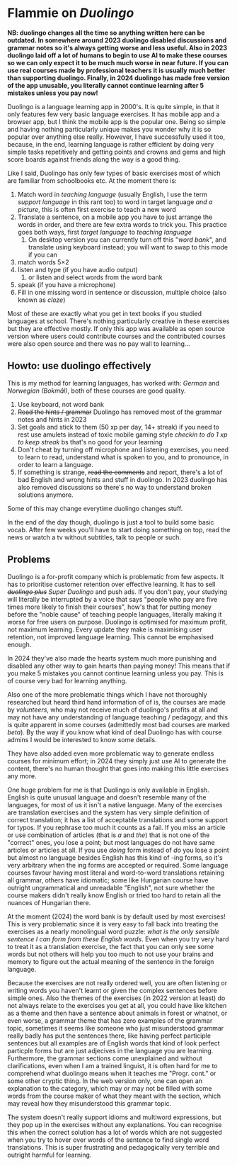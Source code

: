 # Flammie on *Duolingo*

**NB: duolingo changes all the time so anything written here can be outdated. In
somewhere around 2023 duolingo disabled discussions and grammar notes so it's
always getting worse and less useful. Also in 2023 duolingo laid off a lot of
humans to begin to use AI to make these courses so we can only expect it to be
much much worse in near future. If you can use real courses made by professional
teachers it is usually much better than supporting duolingo. Finally, in
2024 duolingo has made free version of the app unusable, you literally cannot
continue learning after 5 mistakes unless you pay now!**

Duolingo is a language learning app in 2000's. It is quite simple, in that it
only features few very basic language exercises. It has mobile app and a browser
app, but I think the mobile app is the popular one. Being so simple and having
nothing particularly unique makes you wonder why it is so popular over anything
else really. However, I have successfully used it too, because, in the end,
learning language is rather efficient by doing very simple tasks repetitively
and getting points and crowns and gems and high score boards against friends
along the way is a good thing.

Like I said, Duolingo has only few types of basic exercises most of which are
familiar from schoolbooks etc. At the moment there is:

1. Match word in *teaching language* (usually English, I use the term *support
   language* in this rant too) to word in target language *and a picture*, this
   is often first exercise to teach a new word
1. Translate a sentence, on a mobile app you have to just arrange the words in
   order, and there are few extra words to trick you. This practice goes both
   ways, first *target language* to *teaching language*
    1. On desktop version you can currently turn off this "*word bank*", and
       translate using keyboard instead; you will want to swap to this mode if
       you can
1. match words 5×2
1. listen and type (if you have audio output)
    1. or listen and select words from the word bank
1. speak (if you have a microphone)
1. Fill in one missing word in sentence or discussion, multiple choice (also
   known as *cloze*)

Most of these are exactly what you get in text books if you studied languages at
school. There's nothing particularly creative in these exercises but they are
effective mostly. If only this app was available as open source version where
users could contribute courses and the contributed courses were also open source
and there was no pay wall to learning...


## Howto: use duolingo effectively

This is my method for learning languages, has worked with: *German* and
*Norwegian (Bokmål)*, both of these courses are good quality.

1. Use keyboard, not word bank
1. ~~Read the hints / grammar~~ Duolingo has removed most of the grammar
   notes and hints in 2023
1. Set goals and stick to them (50 xp per day, 14+ streak) if you need to rest
   use amulets instead of toxic mobile gaming style *checkin to do 1 xp to
   keep streak* bs that's no good for your learning
1. Don't cheat by turning off microphone and listening exercises, you need to
   learn to read, understand what is spoken to you, and to pronounce, in order
   to learn a language.
1. If something is strange, ~~read the comments~~ and report, there's a lot of
   bad English and wrong hints and stuff in duolingo. In 2023 duolingo has also
   removed discussions so there's no way to understand broken solutions anymore.


Some of this may change everytime duolingo changes stuff.

In the end of the day though, duolingo is just a tool to build some basic
vocab. After few weeks you'll have to start doing something on top, read the
news or watch a tv without subtitles, talk to people or such.

## Problems

Duolingo is a for-profit company which is problematic from few aspects. It has
to prioritise customer retention over effective learning. It has to sell
*~~duolingo plus~~ Super Duolingo* and push ads. If you don't pay, your studying
will literally be interrupted by a voice that says "people who pay are five
times more likely to finish their courses", how's that for putting money before
the "noble cause" of teaching people languages, literally making it worse for
free users on purpose. Duolingo is optimised for maximum profit, not maximum
learning. Every update they make is maximising user retention, not improved
language learning. This cannot be emphasised enough.

In 2024 they've also made the hearts system much more punishing and disabled any
other way to gain hearts than paying money! This means that if you make 5
mistakes you cannot continue learning unless you pay. This is of course very bad
for learning anything.

Also one of the more problematic things which I have not thoroughly researched
but heard third hand information of of is, the courses are made by *volunteers*,
who may not receive much of duolingo's profits at all and may not have any
understanding of language teaching / pedagogy, and this is quite apparent in
some courses (admittedly most bad courses are marked *beta*). By the way if you
know what kind of deal Duolingo has with course admins I would be interested to
know some details.

They have also added even more problematic way to generate endless courses for
minimum effort; in 2024 they simply just use AI to generate the content, there's
no human thought that goes into making this little exercises any more.

One huge problem for me is that Duolingo is only available in English.
English is quite unusual language and doesn't resemble many of the languages,
for most of us it isn't a native language. Many of the exercises are translation
exercises and the system has very simple definition of correct translation; it
has a list of acceptable translations and some support for typos. If you
rephrase too much it counts as a fail. If you miss an article or use combination
of articles (that is *a* and *the*) that is not one of the "correct" ones, you
lose a point; but most languages do not have same articles or articles at all.
If you use *doing* form instead of *do* you lose a point but almost no language
besides English has this kind of -ing forms, so it's very arbitrary when the ing
forms are accepted or required. Some language courses favour having most literal
and word-to-word translations retaining all grammar, others have idiomatic; some
like Hungarian course have outright ungrammatical and unreadable "English", not
sure whether the course makers didn't really know English or tried too hard to
retain all the nuances of Hungarian there.

At the moment (2024) the word bank is by default used by most exercises! This is
very problematic since it is very easy to fall back into treating the exercises
as a nearly monolingual word puzzle: *what is the only sensible sentence I can
form from these English words*. Even when you try very hard to treat it as a
translation exercise, the fact that you can only see some words but not others
will help you too much to not use your brains and memory to figure out the
actual meaning of the sentence in the foreign language.

Because the exercises are not really ordered well, you are often listening or
writing words you haven't learnt or given the complex sentences before simple
ones. Also the themes of the exercises (in 2022 version at least) do not always
relate to the exercises you get at all, you could have like kitchen as a theme
and then have a sentence about animals in forest or whatnot, or even worse, a
grammar theme that has zero examples of the grammar topic, sometimes it seems
like someone who just misunderstood grammar really badly has put the sentences
there, like having perfect participle sentences but all examples are of English
words that kind of look perfect particple forms but are just adjecives in the
language you are learning. Furthermore, the grammar sections come unexplained
and without clarifications, even when I am a trained linguist, it is often hard
for me to comprehend what duolingo means when it teaches me "Progr. cont." or
some other cryptic thing. In the web version only, one can open an explanation
to the category, which may or may not be filled with some words from the course
maker of what they meant with the section, which may reveal how they
misunderstood this grammar topic.

The system doesn't really support idioms and multiword expressions, but they pop
up in the exercises without any explanations. You can recognise this when the
correct solution has a lot of words which are not suggested when you try to
hover over words of the sentence to find single word translations. This is super
frustrating and pedagogically very terrible and outright harmful for learning.
